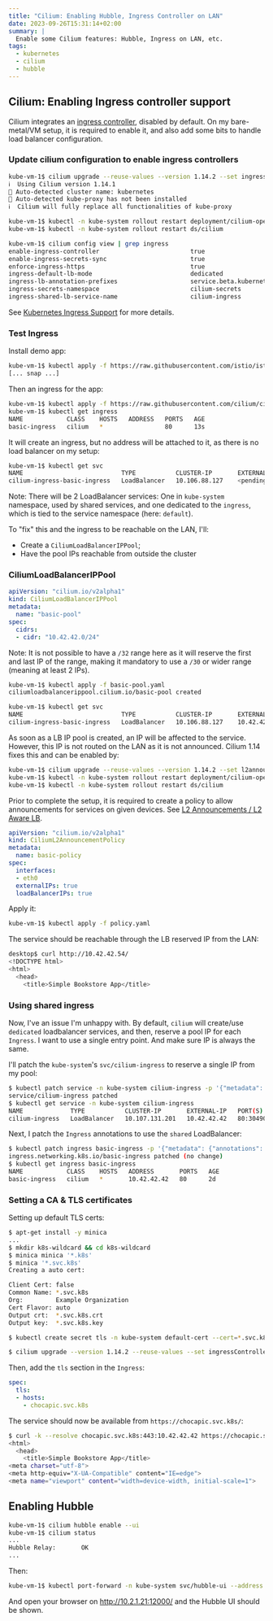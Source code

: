 ```yaml
---
title: "Cilium: Enabling Hubble, Ingress Controller on LAN"
date: 2023-09-26T15:31:14+02:00
summary: |
  Enable some Cilium features: Hubble, Ingress on LAN, etc.
tags:
  - kubernetes
  - cilium
  - hubble
---
```


## Cilium: Enabling Ingress controller support

Cilium integrates an [ingress controller](https://docs.cilium.io/en/stable/network/servicemesh/ingress/), disabled by default. On my bare-metal/VM setup, it is required to enable it, and also add some bits to handle load balancer configuration.

### Update cilium configuration to enable ingress controllers

```sh
kube-vm-1$ cilium upgrade --reuse-values --version 1.14.2 --set ingressController.enabled=true --set ingressController.loadbalancerMode=dedicated
ℹ️  Using Cilium version 1.14.1
🔮 Auto-detected cluster name: kubernetes
🔮 Auto-detected kube-proxy has not been installed
ℹ️  Cilium will fully replace all functionalities of kube-proxy

kube-vm-1$ kubectl -n kube-system rollout restart deployment/cilium-operator
kube-vm-1$ kubectl -n kube-system rollout restart ds/cilium

kube-vm-1$ cilium config view | grep ingress
enable-ingress-controller                         true
enable-ingress-secrets-sync                       true
enforce-ingress-https                             true
ingress-default-lb-mode                           dedicated
ingress-lb-annotation-prefixes                    service.beta.kubernetes.io service.kubernetes.io cloud.google.com
ingress-secrets-namespace                         cilium-secrets
ingress-shared-lb-service-name                    cilium-ingress
```

See [Kubernetes Ingress Support](https://docs.cilium.io/en/stable/network/servicemesh/ingress/) for more details.


### Test Ingress

Install demo app:

```sh
kube-vm-1$ kubectl apply -f https://raw.githubusercontent.com/istio/istio/release-1.11/samples/bookinfo/platform/kube/bookinfo.yaml
[... snap ...]
```

Then an ingress for the app:

```sh
kube-vm-1$ kubectl apply -f https://raw.githubusercontent.com/cilium/cilium/1.14.2/examples/kubernetes/servicemesh/basic-ingress.yaml
kube-vm-1$ kubectl get ingress
NAME            CLASS    HOSTS   ADDRESS   PORTS   AGE
basic-ingress   cilium   *                 80      13s

```

It will create an ingress, but no address will be attached to it, as there is no load balancer on my setup:

```sh
kube-vm-1$ kubectl get svc
NAME                           TYPE           CLUSTER-IP       EXTERNAL-IP   PORT(S)                      AGE
cilium-ingress-basic-ingress   LoadBalancer   10.106.88.127    <pending>     80:31803/TCP,443:31392/TCP   34s
```

Note: There will be 2 LoadBalancer services: One in `kube-system` namespace, used by shared services, and one dedicated to the `ingress`, which is tied to the service namespace (here: `default`).


To "fix" this and the ingress to be reachable on the LAN, I'll:

* Create a `CiliumLoadBalancerIPPool`;
* Have the pool IPs reachable from outside the cluster


### CiliumLoadBalancerIPPool

```yaml
apiVersion: "cilium.io/v2alpha1"
kind: CiliumLoadBalancerIPPool
metadata:
  name: "basic-pool"
spec:
  cidrs:
  - cidr: "10.42.42.0/24"
```

Note: It is not possible to have a `/32` range here as it will reserve the first and last IP of the range, making it mandatory to use a `/30` or wider range (meaning at least 2 IPs).

```sh
kube-vm-1$ kubectl apply -f basic-pool.yaml
ciliumloadbalancerippool.cilium.io/basic-pool created

kube-vm-1$ kubectl get svc
NAME                           TYPE           CLUSTER-IP       EXTERNAL-IP   PORT(S)                      AGE
cilium-ingress-basic-ingress   LoadBalancer   10.106.88.127    10.42.42.54   80:31803/TCP,443:31392/TCP   34s
```

As soon as a LB IP pool is created, an IP will be affected to the service. However, this IP is not routed on the LAN as it is not announced. Cilium 1.14 fixes this and can be enabled by:

```sh
kube-vm-1$ cilium upgrade --reuse-values --version 1.14.2 --set l2announcements.enabled=true --set externalIPs.enabled=true --set devices=eth+
kube-vm-1$ kubectl -n kube-system rollout restart deployment/cilium-operator
kube-vm-1$ kubectl -n kube-system rollout restart ds/cilium
```

Prior to complete the setup, it is required to create a policy to allow announcements for services on given devices. See [L2 Announcements / L2 Aware LB](https://docs.cilium.io/en/latest/network/l2-announcements/).

```yaml
apiVersion: "cilium.io/v2alpha1"
kind: CiliumL2AnnouncementPolicy
metadata:
  name: basic-policy
spec:
  interfaces:
  - eth0
  externalIPs: true
  loadBalancerIPs: true
```

Apply it:

```sh
kube-vm-1$ kubectl apply -f policy.yaml
```

The service should be reachable through the LB reserved IP from the LAN:

```sh
desktop$ curl http://10.42.42.54/
<!DOCTYPE html>
<html>
  <head>
    <title>Simple Bookstore App</title>

```

### Using shared ingress

Now, I've an issue I'm unhappy with. By default, `cilium` will create/use `dedicated` loadbalancer services, and then, reserve a pool IP for each `Ingress`. I want to use a single entry point. And make sure IP is always the same.

I'll patch the `kube-system`'s `svc/cilium-ingress` to reserve a single IP from my pool:

```sh
$ kubectl patch service -n kube-system cilium-ingress -p '{"metadata": {"annotations": {"io.cilium/lb-ipam-ips": "10.42.42.42"}}}' --type merge
service/cilium-ingress patched
$ kubectl get service -n kube-system cilium-ingress
NAME             TYPE           CLUSTER-IP       EXTERNAL-IP   PORT(S)                      AGE
cilium-ingress   LoadBalancer   10.107.131.201   10.42.42.42   80:30490/TCP,443:32168/TCP   2d
```

Next, I patch the `Ingress` annotations to use the `shared` LoadBalancer:

```sh
$ kubectl patch ingress basic-ingress -p '{"metadata": {"annotations": {"ingress.cilium.io/loadbalancer-mode": "shared"}}}' --type merge
ingress.networking.k8s.io/basic-ingress patched (no change)
$ kubectl get ingress basic-ingress
NAME            CLASS    HOSTS   ADDRESS       PORTS   AGE
basic-ingress   cilium   *       10.42.42.42   80      2d
```

### Setting a CA & TLS certificates

Setting up default TLS certs:

```sh
$ apt-get install -y minica
...
$ mkdir k8s-wildcard && cd k8s-wildcard
$ minica minica '*.k8s'
$ minica '*.svc.k8s'
Creating a auto cert:

Client Cert: false
Common Name: *.svc.k8s
Org:         Example Organization
Cert Flavor: auto
Output crt:  *.svc.k8s.crt
Output key:  *.svc.k8s.key

$ kubectl create secret tls -n kube-system default-cert --cert=*.svc.k8s.crt --key=*.svc.k8s.key

$ cilium upgrade --version 1.14.2 --reuse-values --set ingressController.defaultSecretNamespace=kube-system --set ingressController.defaultSecretName=default-cert 
```

Then, add the `tls` section in the `Ingress`:

```yaml
spec:
  tls:
  - hosts:
    - chocapic.svc.k8s
```

The service should now be available from `https://chocapic.svc.k8s/`:

```sh
$ curl -k --resolve chocapic.svc.k8s:443:10.42.42.42 https://chocapic.svc.k8s/
<html>
  <head>
    <title>Simple Bookstore App</title>
<meta charset="utf-8">
<meta http-equiv="X-UA-Compatible" content="IE=edge">
<meta name="viewport" content="width=device-width, initial-scale=1">

```

## Enabling Hubble

```sh
kube-vm-1$ cilium hubble enable --ui
kube-vm-1$ cilium status
...
Hubble Relay:       OK
...
```

Then:

```sh
kube-vm-1$ kubectl port-forward -n kube-system svc/hubble-ui --address 10.2.1.21 12000:80
```

And open your browser on http://10.2.1.21:12000/ and the Hubble UI should be shown.